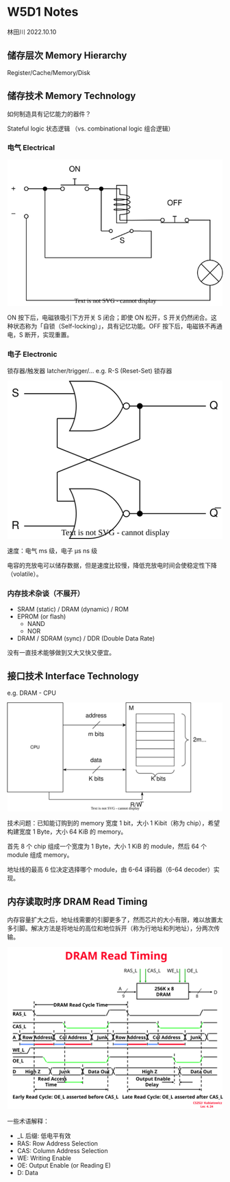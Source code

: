 # W5D1 Notes

林田川  2022.10.10

## 储存层次 Memory Hierarchy

Register/Cache/Memory/Disk

## 储存技术 Memory Technology

如何制造具有记忆能力的器件？

Stateful logic 状态逻辑 （vs. combinational logic 组合逻辑）

### 电气 Electrical

![](self-lock.svg)

ON 按下后，电磁铁吸引下方开关 S 闭合；即使 ON 松开，S 开关仍然闭合。这种状态称为「自锁（Self-locking）」，具有记忆功能。OFF 按下后，电磁铁不再通电，S 断开，实现重置。

### 电子 Electronic

锁存器/触发器 latcher/trigger/...
e.g. R-S (Reset-Set) 锁存器

![](RS.svg)

速度：电气 ms 级，电子 µs ns 级

电容的充放电可以储存数据，但是速度比较慢，降低充放电时间会使稳定性下降（volatile）。

### 内存技术杂谈（不展开）

- SRAM (static) / DRAM (dynamic) / ROM
- EPROM (or flash)
  - NAND
  - NOR
- DRAM / SDRAM (sync) / DDR (Double Data Rate)

没有一直技术能够做到又大又快又便宜。

## 接口技术 Interface Technology

e.g. DRAM - CPU

![](interface.svg)

技术问题：已知能订购到的 memory 宽度 1 bit，大小 1 Kibit（称为 chip），希望构建宽度 1 Byte，大小 64 KiB 的 memory。

首先 8 个 chip 组成一个宽度为 1 Byte，大小 1 KiB 的 module，然后 64 个 module 组成 memory。

地址线的最高 6 位决定选择哪个 module，由 6-64 译码器（6-64 decoder）实现。

## 内存读取时序 DRAM Read Timing

内存容量扩大之后，地址线需要的引脚更多了，然而芯片的大小有限，难以放置太多引脚。解决方法是将地址的高位和地位拆开（称为行地址和列地址），分两次传输。

![](DRAM-read-timing.svg)

一些术语解释：

- _L 后缀: 低电平有效
- RAS: Row Address Selection
- CAS: Column Address Selection
- WE: Writing Enable
- OE: Output Enable (or Reading E)
- D: Data
